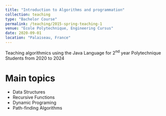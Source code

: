 ```yaml
---
title: "Introduction to Algorithms and programmation"
collection: teaching
type: "Bachelor Course"
permalink: /teaching/2015-spring-teaching-1
venue: "Ecole Polytechnique, Engineering Cursus"
date: 2020-09-01
location: "Palaiseau, France"
---
```


Teaching algorithmics using the Java Language for 2<sup>nd</sup> year Polytechnique Students from 2020 to 2024

Main topics
======
* Data Structures
* Recursive Functions
* Dynamic Programing
* Path-finding Algorithms

